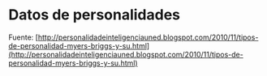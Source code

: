 # Datos de personalidades

Fuente: [http://personalidadeinteligenciauned.blogspot.com/2010/11/tipos-de-personalidad-myers-briggs-y-su.html](http://personalidadeinteligenciauned.blogspot.com/2010/11/tipos-de-personalidad-myers-briggs-y-su.html)
